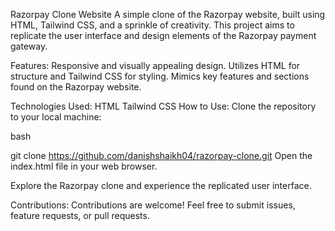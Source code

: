 Razorpay Clone Website
A simple clone of the Razorpay website, built using HTML, Tailwind CSS, and a sprinkle of creativity. This project aims to replicate the user interface and design elements of the Razorpay payment gateway.

Features:
Responsive and visually appealing design.
Utilizes HTML for structure and Tailwind CSS for styling.
Mimics key features and sections found on the Razorpay website.

Technologies Used:
HTML
Tailwind CSS
How to Use:
Clone the repository to your local machine:

bash

git clone https://github.com/danishshaikh04/razorpay-clone.git
Open the index.html file in your web browser.

Explore the Razorpay clone and experience the replicated user interface.



Contributions:
Contributions are welcome! Feel free to submit issues, feature requests, or pull requests.



